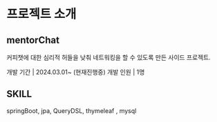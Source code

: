 # 프로젝트 소개

## mentorChat
커피챗에 대한 심리적 허들을 낮춰 네트워킹을  할 수 있도록 만든 사이드 프로젝트.

개발 기간 | 2024.03.01~ (현재진행중)
개발 인원 | 1명 

## SKILL

springBoot, jpa, QueryDSL, thymeleaf , mysql





